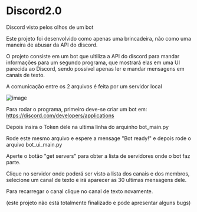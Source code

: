 # Discord2.0
Discord visto pelos olhos de um bot

Este projeto foi desenvolvido como apenas uma brincadeira, não como uma maneira de abusar da API do discord.

O projeto consiste em um bot que ultiliza a API do discord para mandar informações para um segundo programa, que mostrará elas em uma UI parecida ao Discord, sendo possível apenas ler e mandar mensagens em canais de texto.

A comunicação entre os 2 arquivos é feita por um servidor local

![image](https://user-images.githubusercontent.com/94933775/153419030-57009821-8d7e-4e66-bfc8-c8b655553c60.png)


Para rodar o programa, primeiro deve-se criar um bot em: https://discord.com/developers/applications

Depois insira o Token dele na ultima linha do arquinho bot_main.py

Rode este mesmo arquivo e espere a mensage "Bot ready!" e depois rode o arquivo bot_ui_main.py

Aperte o botão "get servers" para obter a lista de servidores onde o bot faz parte.

Clique no servidor onde poderá ser visto a lista dos canais e dos membros, selecione um canal de texto e irá aparecer as 30 ultimas mensagens dele.

Para recarregar o canal clique no canal de texto novamente.


(este projeto não está totalmente finalizado e pode apresentar alguns bugs)
